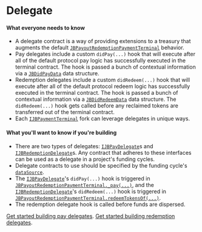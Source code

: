 # Delegate

#### What everyone needs to know

* A delegate contract is a way of providing extensions to a treasury that augments the default [`JBPayoutRedemptionPaymentTerminal`](/protocol/api/contracts/or-abstract/jbpayoutredemptionpaymentterminal/README.md) behavior.
* Pay delegates include a custom `didPay(...)` hook that will execute after all of the default protocol pay logic has successfully executed in the terminal contract. The hook is passed a bunch of contextual information via a [`JBDidPayData`](/protocol/api/data-structures/jbdidpaydata.md) data structure.
* Redemption delegates include a custom `didRedeem(...)` hook that will execute after all of the default protocol redeem logic has successfully executed in the terminal contract. The hook is passed a bunch of contextual information via a [`JBDidRedeemData`](/protocol/api/data-structures/jbdidredeemdata.md) data structure. The `didRedeem(...)` hook gets called before any reclaimed tokens are transferred out of the terminal contract.
* Each [`IJBPaymentTerminal`](/protocol/api/interfaces/ijbpaymentterminal.md) fork can leverage delegates in unique ways.

#### What you'll want to know if you're building

* There are two types of delegates: [`IJBPayDelegate`](/protocol/api/interfaces/ijbpaydelegate.md)s and [`IJBRedemptionDelegate`](/protocol/api/interfaces/ijbredemptiondelegate.md)s. Any contract that adheres to these interfaces can be used as a delegate in a project's funding cycles.
* Delegate contracts to use should be specified by the funding cycle's [`dataSource`](data-source.md).
* The [`IJBPayDelegate`](/protocol/api/interfaces/ijbpaydelegate.md)'s `didPay(...)` hook is triggered in [`JBPayoutRedemptionPaymentTerminal._pay(...)`](/protocol/api/contracts/or-abstract/jbpayoutredemptionpaymentterminal/write/-_pay.md), and the [`IJBRedemptionDelegate`](/protocol/api/interfaces/ijbredemptiondelegate.md)'s `didRedeem(...)` hook is triggered in [`JBPayoutRedemptionPaymentTerminal.redeemTokensOf(...)`](/protocol/api/contracts/or-abstract/jbpayoutredemptionpaymentterminal/write/redeemtokensof.md).
* The redemption delegate hook is called before funds are dispersed.

[Get started building pay delegates](/protocol/build/treasury-extensions/pay-delegate.md).
[Get started building redemption delegates](/protocol/build/treasury-extensions/redemption-delegate.md).
